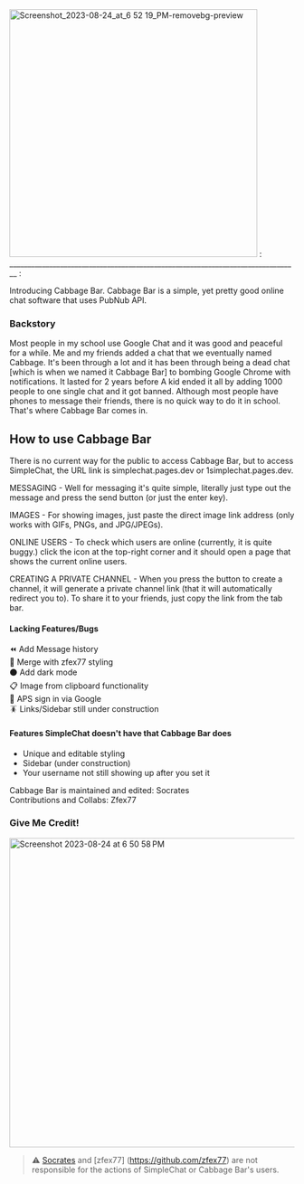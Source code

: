 <img width="438" alt="Screenshot_2023-08-24_at_6 52 19_PM-removebg-preview" src="https://github.com/ramenwithparmesancheese/CabbageBar/assets/74465738/3ce486fa-7886-4a4b-a831-552eabc010d8">
: ________________________________________________________________________________ :

Introducing Cabbage Bar. Cabbage Bar is a simple, yet pretty good online chat software that uses PubNub API. 

### Backstory

Most people in my school use Google Chat and it was good and peaceful for a while. Me and my friends added a chat that we eventually named Cabbage. It's been through a lot and it has been through being a dead chat [which is when we named it Cabbage Bar] to bombing Google Chrome with notifications. It lasted for 2 years before A kid ended it all by adding 1000 people to one single chat and it got banned. Although most people have phones to message their friends, there is no quick way to do it in school. That's where Cabbage Bar comes in.

## How to use Cabbage Bar

There is no current way for the public to access Cabbage Bar, but to access SimpleChat, the URL link is simplechat.pages.dev or 1simplechat.pages.dev.

MESSAGING - Well for messaging it's quite simple, literally just type out the message and press the send button (or just the enter key).

IMAGES - For showing images, just paste the direct image link address (only works with GIFs, PNGs, and JPG/JPEGs).

ONLINE USERS - To check which users are online (currently, it is quite buggy.) click the icon at the top-right corner and it should open a page that shows the current online users.

CREATING A PRIVATE CHANNEL - When you press the button to create a channel, it will generate a private channel link (that it will automatically redirect you to). To share it to your friends, just copy the link from the tab bar.

#### Lacking Features/Bugs
⏪ Add Message history <br>
👗 Merge with zfex77 styling <br>
⚫️ Add dark mode <br>
📋 Image from clipboard functionality <br>
🏫 APS sign in via Google <br>
🪳 Links/Sidebar still under construction <br>

#### Features SimpleChat doesn't have that Cabbage Bar does
- Unique and editable styling
- Sidebar (under construction)
- Your username not still showing up after you set it


Cabbage Bar is maintained and edited: Socrates <br>
Contributions and Collabs: Zfex77

### Give Me Credit!

<img width="547" alt="Screenshot 2023-08-24 at 6 50 58 PM" src="https://github.com/ramenwithparmesancheese/CabbageBar/assets/74465738/d9fc8951-1947-4468-80b1-68af00dfa594">


> ⚠️ [Socrates](https://github.com/ramenwithparmesancheese) and [zfex77] (https://github.com/zfex77) are not responsible for the actions of SimpleChat or Cabbage Bar's users.
